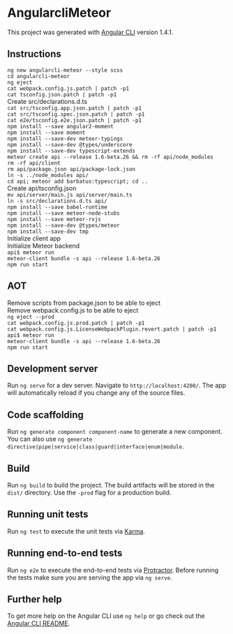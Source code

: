 # AngularcliMeteor

This project was generated with [Angular CLI](https://github.com/angular/angular-cli) version 1.4.1.

## Instructions

`ng new angularcli-meteor --style scss`  
`cd angularcli-meteor`  
`ng eject`  
`cat webpack.config.js.patch | patch -p1`  
`cat tsconfig.json.patch | patch -p1`  
Create src/declarations.d.ts  
`cat src/tsconfig.app.json.patch | patch -p1`  
`cat src/tsconfig.spec.json.patch | patch -p1`  
`cat e2e/tsconfig.e2e.json.patch | patch -p1`  
`npm install --save angular2-moment`  
`npm install --save moment`  
`npm install --save-dev meteor-typings`  
`npm install --save-dev @types/underscore`  
`npm install --save-dev typescript-extends`  
`meteor create api --release 1.6-beta.26 && rm -rf api/node_modules`  
`rm -rf api/client`  
`rm api/package.json api/package-lock.json`  
`ln -s ../node_modules api/`  
`cd api; meteor add barbatus:typescript; cd ..`  
Create api/tsconfig.json  
`mv api/server/main.js api/server/main.ts`  
`ln -s src/declarations.d.ts api/`  
`npm install --save babel-runtime`  
`npm install --save meteor-node-stubs`  
`npm install --save meteor-rxjs`  
`npm install --save-dev @types/meteor`  
`npm install --save-dev tmp`  
Initialize client app  
Initialize Meteor backend  
`api$ meteor run`  
`meteor-client bundle -s api --release 1.6-beta.26`  
`npm run start`

## AOT

Remove scripts from package.json to be able to eject  
Remove webpack.config.js to be able to eject  
`ng eject --prod`  
`cat webpack.config.js.prod.patch | patch -p1`  
`cat webpack.config.js.LicenseWebpackPlugin.revert.patch | patch -p1`  
`api$ meteor run`  
`meteor-client bundle -s api --release 1.6-beta.26`  
`npm run start`

## Development server

Run `ng serve` for a dev server. Navigate to `http://localhost:4200/`. The app will automatically reload if you change any of the source files.

## Code scaffolding

Run `ng generate component component-name` to generate a new component. You can also use `ng generate directive|pipe|service|class|guard|interface|enum|module`.

## Build

Run `ng build` to build the project. The build artifacts will be stored in the `dist/` directory. Use the `-prod` flag for a production build.

## Running unit tests

Run `ng test` to execute the unit tests via [Karma](https://karma-runner.github.io).

## Running end-to-end tests

Run `ng e2e` to execute the end-to-end tests via [Protractor](http://www.protractortest.org/).
Before running the tests make sure you are serving the app via `ng serve`.

## Further help

To get more help on the Angular CLI use `ng help` or go check out the [Angular CLI README](https://github.com/angular/angular-cli/blob/master/README.md).
